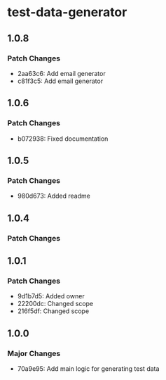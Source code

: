 # test-data-generator

## 1.0.8

### Patch Changes

- 2aa63c6: Add email generator
- c81f3c5: Add email generator

## 1.0.6

### Patch Changes

- b072938: Fixed documentation

## 1.0.5

### Patch Changes

- 980d673: Added readme

## 1.0.4

### Patch Changes

## 1.0.1

### Patch Changes

- 9d1b7d5: Added owner
- 22200dc: Changed scope
- 216f5df: Changed scope

## 1.0.0

### Major Changes

- 70a9e95: Add main logic for generating test data
